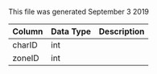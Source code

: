This file was generated September 3 2019

| Column | Data Type | Description |
| ------ | --------- | ----------- |
| charID | int       |             |
| zoneID | int       |             |